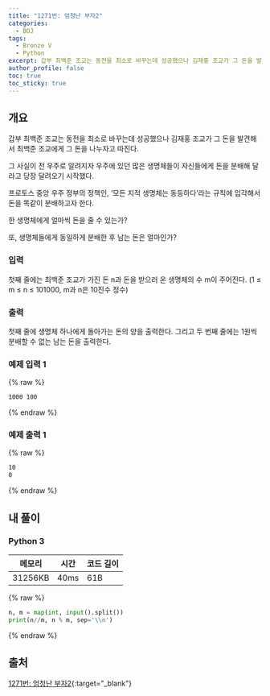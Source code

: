```yaml
---
title: "1271번: 엄청난 부자2"
categories:
  - BOJ
tags:
  - Bronze V
  - Python
excerpt: 갑부 최백준 조교는 동전을 최소로 바꾸는데 성공했으나 김재홍 조교가 그 돈을 발견해서 최백준 조교에게 그 돈을 나누자고 따진다.
author_profile: false
toc: true
toc_sticky: true
---
```


## 개요


갑부 최백준 조교는 동전을 최소로 바꾸는데 성공했으나 김재홍 조교가 그 돈을 발견해서 최백준 조교에게 그 돈을 나누자고 따진다.


그 사실이 전 우주로 알려지자 우주에 있던 많은 생명체들이 자신들에게 돈을 분배해 달라고 당장 달려오기 시작했다.


프로토스 중앙 우주 정부의 정책인, ‘모든 지적 생명체는 동등하다’라는 규칙에 입각해서 돈을 똑같이 분배하고자 한다.


한 생명체에게 얼마씩 돈을 줄 수 있는가?


또, 생명체들에게 동일하게 분배한 후 남는 돈은 얼마인가?


### 입력


첫째 줄에는 최백준 조교가 가진 돈 n과 돈을 받으러 온 생명체의 수 m이 주어진다. (1 ≤ m ≤ n ≤ 101000, m과 n은 10진수 정수)


### 출력


첫째 줄에 생명체 하나에게 돌아가는 돈의 양을 출력한다. 그리고 두 번째 줄에는 1원씩 분배할 수 없는 남는 돈을 출력한다.


### 예제 입력 1



{% raw %}
```bash
1000 100
```
{% endraw %}



### 예제 출력 1



{% raw %}
```bash
10
0
```
{% endraw %}



## 내 풀이


### Python 3


| 메모리     | 시간   | 코드 길이 |
| ------- | ---- | ----- |
| 31256KB | 40ms | 61B   |



{% raw %}
```python
n, m = map(int, input().split())
print(n//m, n % m, sep='\\n')
```
{% endraw %}



## 출처


[1271번: 엄청난 부자2](https://www.acmicpc.net/problem/1271){:target="_blank"}

